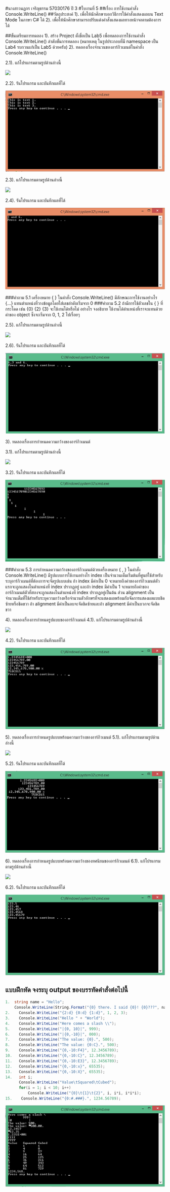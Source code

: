 #นางสาวนฏกร เจริญธรรม 57030176 ปี 3
#ใบงานที่ 5
##เรื่อง การใช้งานคำสั่ง Console.WriteLine()
##วัตถุประสงค์
1). เพื่อให้นักศึกษาบอกวิธีการใช้คำสั่งแสดงผลบน Text Mode ในภาษา C# ได้
2). เพื่อให้นักศึกษาสามารถปรับแต่งคำสั่งแสดงผลทางหน้าจอตามต้องการได้

##ขั้นเตรียมการทดลอง
1). สร้าง Project ตั้งชื่อเป็น Lab5 เพื่อทดลองการใช้งานคำสั่ง Console.WriteLine()
ลำดับขั้นการทดลอง
(หมายเหตุ ในรูปประกอบที่มี namespace เป็น Lab4 รบกวนแก้เป็น Lab5 ด้วยครับ)
2). ทดลองเรื่องจำนวนของอาร์กิวเมนต์ในคำสั่ง Console.WriteLine()

 2.1). แก้โปรแกรมตามรูปด้านล่างนี้

  ![](https://github.com/Desktop-Programming-Lab-2559/LAB-05/blob/master/img/pic1.png)

  2.2). รันโปรแกรม และบันทึกผลที่ได้
  
 <img src="https://github.com/NATAKORNCHA/LAB-05/blob/master/img/LAB5-1.png?raw=true">
 
 
 2.3). แก้โปรแกรมตามรูปด้านล่างนี้
 
  ![](https://github.com/Desktop-Programming-Lab-2559/LAB-05/blob/master/img/pic2.png)

 2.4). รันโปรแกรม และบันทึกผลที่ได้


  <img src="https://github.com/NATAKORNCHA/LAB-05/blob/master/img/LAB5-2.png?raw=true">


###คำถาม 5.1 เครื่องหมาย { }  ในคำสั่ง Console.WriteLine() มีลักษณะการใช้งานอย่างไร
{…} แทนตำแหน่งที่วางข้อมูลโดยใส่เลขลำดับเริ่มจาก 0
###คำถาม 5.2  ถ้ามีการใช้ตัวเลขใน { } ที่กระโดด เช่น {0} {2} {3} จะใช้งานได้หรือไม่ อย่างไร จงอธิบาย
ใช้งานได้ตำแหน่งที่เราจะแทนด้วยค่าของ object ซึ่งจะเริ่มจาก 0, 1, 2 ไปเรื่อยๆ

 
 2.5). แก้โปรแกรมตามรูปด้านล่างนี้

  ![](https://github.com/Desktop-Programming-Lab-2559/LAB-05/blob/master/img/pic3.png)

 2.6). รันโปรแกรม และบันทึกผลที่ได้

  <img src="https://github.com/NATAKORNCHA/LAB-05/blob/master/img/LAB5-3.png?raw=true">


3). ทดลองเรื่องการกำหนดความกว้างของอาร์กิวเมนต์

  3.1). แก้โปรแกรมตามรูปด้านล่างนี้

  ![](https://github.com/Desktop-Programming-Lab-2559/LAB-05/blob/master/img/pic4.png)

  3.2). รันโปรแกรม และบันทึกผลที่ได้
  
  <img src="https://github.com/NATAKORNCHA/LAB-05/blob/master/img/LAB5-4.png?raw=true">

###คำถาม 5.3 การกำหนดความกว้างของอาร์กิวเมนต์ด้วยเครื่องหมาย { , }  ในคำสั่ง Console.WriteLine() มีรูปแบบการใช้งานอย่างไร
 index เป็นจำนวนเต็มเริ่มต้นที่ศูนย์ใช้สำหรับระบุอาร์กิวเมนต์ที่ต้องการจะจัดรูปแบบเช่น ถ้า index มีค่าเป็น 0 จะหมายถึงค่าของอาร์กิวเมนต์ตัวแรกจะถูกแสดงในตำแหน่งที่ index
ปรากฏอยู่ และถ้า index มีค่าเป็น 1 จะหมายถึงค่าของอาร์กิวเมนต์ตัวที่สองจะถูกแสดงในตำแหน่งที่ index ปรากฏอยู่เป็นต้น ส่วน alignment เป็นจำนวนเต็มที่ใช้สำหรับระบุความกว้างหรือจำนวนตัวอักษรที่จะแสดงผลพร้อมกับจัดการแสดงผลแบบชิดซ้ายหรือชิดขวา ถ้า alignment มีค่าเป็นลบจะจัดชิดซ้ายและถ้า alignment มีค่าเป็นบวกจะจัดชิดขวา


4). ทดลองเรื่องการกำหนดรูปแบบของอาร์กิวเมนต์
  4.1). แก้โปรแกรมตามรูปด้านล่างนี้

  ![](https://github.com/Desktop-Programming-Lab-2559/LAB-05/blob/master/img/pic5.png)

  4.2). รันโปรแกรม และบันทึกผลที่ได้

 <img src="https://github.com/NATAKORNCHA/LAB-05/blob/master/img/LAB5-5.png?raw=true">
 
5). ทดลองเรื่องการกำหนดรูปแบบพร้อมความกว้างของอาร์กิวเมนต์
  5.1). แก้โปรแกรมตามรูปด้านล่างนี้
 
 ![](https://github.com/Desktop-Programming-Lab-2559/LAB-05/blob/master/img/pic6.png)

  5.2). รันโปรแกรม และบันทึกผลที่ได้
  
  <img src="https://github.com/NATAKORNCHA/LAB-05/blob/master/img/LAB5-6.png?raw=true">


6). ทดลองเรื่องการกำหนดรูปแบบพร้อมความกว้างของทศนิยมของอาร์กิวเมนต์
  6.1). แก้โปรแกรมตามรูปด้านล่างนี้

 ![](https://github.com/Desktop-Programming-Lab-2559/LAB-05/blob/master/img/pic7.png)

  6.2). รันโปรแกรม และบันทึกผลที่ได้
  
  <img src="https://github.com/NATAKORNCHA/LAB-05/blob/master/img/LAB5-7.png?raw=true">

## แบบฝึกหัด จงระบุ output ของบรรทัดคำสั่งต่อไปนี้

```csharp
1.  string name = "Hello";
    Console.WriteLine(String.Format("{0} there. I said {0}! {0}???", name));
2.    Console.WriteLine("{2:d} {0:d} {1:d}", 1, 2, 3);
3.    Console.WriteLine("Hello " + "World");
4.    Console.WriteLine("Here comes a slash \\");
5.    Console.WriteLine("|{0, 10}|", 999);
6.    Console.WriteLine("|{0,-10}|", 000);
7.    Console.WriteLine("The value: {0}.", 500);
8.    Console.WriteLine("The value: {0:C}.", 500);
9.    Console.WriteLine("{0,-10:F4}", 12.3456789);
10.   Console.WriteLine("{0,-10:C}", 12.3456789);
11.   Console.WriteLine("{0,-10:E3}", 12.3456789);
12.   Console.WriteLine("{0,-10:x}", 65535);
13.   Console.WriteLine("{0,-10:X}", 65535);
14.   int i; 
      Console.WriteLine("Value\tSquared\tCubed"); 
      for(i = 1; i < 10; i++) 
          Console.WriteLine("{0}\t{1}\t{2}", i, i*i, i*i*i); 
15.    Console.WriteLine("{0:#.###}.", 1234.56789);
```
<img src="https://github.com/NATAKORNCHA/LAB-05/blob/master/img/LAB5-8.png?raw=true">
